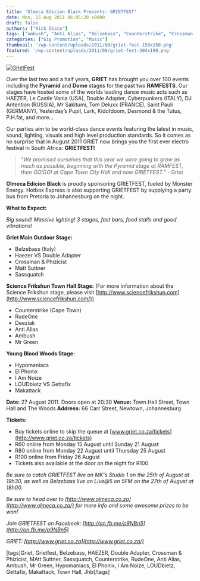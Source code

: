 ```yaml
---
title: 'Olmeca Edicion Black Presents: GRIETFEST'
date: Mon, 15 Aug 2011 06:05:28 +0000
draft: false
authors: ["Rick Disco"]
tags: ["ambush", "Anti Alias", "Belzebass", "Counterstrike", "Crossman & Phizicist", "double-adapter", "El Phonix", "Gettafix", "Griet", "Grietfest", "haezer", "Hypomaniacs", "I Am Noize", "jhb", "LOUDbietz", "Makattack", "matt suttner", "Mr Green", "rudeone", "sassquatch", "Town Hall"]
categories: ["Gig Promotion", "Music"]
thumbnail: '/wp-content/uploads/2011/08/griet-fest-150x150.png'
featured: '/wp-content/uploads/2011/08/griet-fest-304x190.png'
---
```


[![](/wp-content/uploads/2011/08/griet-fest.png "GrietFest")](/wp-content/uploads/2011/08/griet-fest.png)

Over the last two and a half years, **GRIET** has brought you over 100 events including the **Pyramid** and **Dome** stages for the past two **RAMFESTS**. Our stages have hosted some of the worlds leading dance music acts such as HAEZER, Le Castle Vania (USA), Double Adapter, Cyberpunkers (ITALY), DJ Antention (RUSSIA), Mr Sakitumi, Tom Deluxx (FRANCE), Saint Pauli (GERMANY), Yesterday’s Pupil, Lark, Kidofdoom, Desmond & the Tutus, P.H.fat, and more…

Our parties aim to be world-class dance events featuring the latest in music, sound, lighting, visuals and high level production standards. So it comes as no surprise that in August 2011 GRIET now brings you the first ever electro festival in South Africa: **GRIETFEST!**

> _"We promised ourselves that this year we were going to grow as much as possible, beginning with the Pyramid stage at RAMFEST, then GO!GO! at Cape Town City Hall and now GRIETFEST."_ - Griet

**Olmeca Edicion Black** is proudly sponsoring GRIETFEST, fueled by Monster Energy. Hotbox Express is also supporting GRIETFEST by supplying a party bus from Pretoria to Johannesburg on the night.

**What to Expect:**

_Big sound! Massive lighting! 3 stages, fast bars, food stalls and good vibrations!_

**Griet Main Outdoor Stage:**

*   Belzebass (Italy)
*   Haezer VS Double Adapter
*   Crossman & Phizicist
*   Matt Suttner
*   Sassquatch

**Science Frikshun Town Hall Stage:** (For more information about the Science Frikshun stage, please visit [http://www.sciencefrikshun.com](http://www.sciencefrikshun.com/))

*   Counterstrike (Cape Town)
*   RudeOne
*   Deeziak
*   Anti Alias
*   Ambush
*   Mr Green

****Young Blood Woods Stage:****

*   Hypomaniacs
*   El Phonix
*   I Am Noize
*   LOUDbietz VS Gettafix
*   Makattack

**Date:** 27 August 2011. Doors open at 20:30 **Venue:** Town Hall Street, Town Hall and The Woods **Address:** 66 Carr Street, Newtown, Johannesburg

**Tickets:**

*   Buy tickets online to skip the queue at [www.griet.co.za/tickets](http://www.griet.co.za/tickets)
*   R60 online from Monday 15 August until Sunday 21 August
*   R80 online from Monday 22 August until Thursday 25 August
*   R100 online from Friday 26 August
*   Tickets also available at the door on the night for R100

_Be sure to catch GRIETFEST live on MK's Studio 1 on the 25th of August at 19h30, as well as Belzebass live on Live@5 on 5FM on the 27th of August at 18h00._

_Be sure to head over to [http://www.olmeca.co.za](http://www.olmeca.co.za/) for more info and some awesome prizes to be won!_

_Join GRIETFEST on Facebook: [http://on.fb.me/p9NBn5](http://on.fb.me/p9NBn5)_

_GRIET: [http://www.griet.co.za](http://www.griet.co.za/)_

\[tags\]Griet, Grietfest, Belzebass, HAEZER, Double Adapter, Crossman & Phizicist, MAtt Suttner, Sassquatch, Counterstrike, RudeOne, Anti Alias, Ambush, Mr Green, Hypomaniacs, El Phonix, I Am Noize, LOUDbietz, Gettafix, Makattack, Town Hall, Jhb\[/tags\]